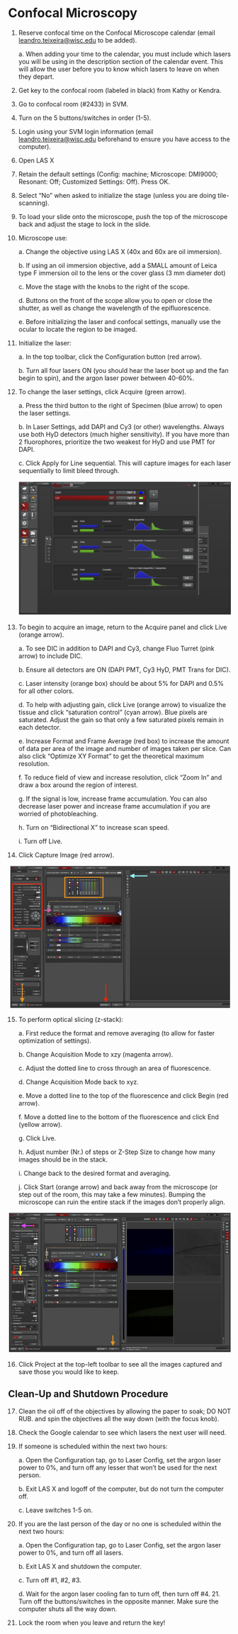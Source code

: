 # Confocal Microscopy

1. Reserve confocal time on the Confocal Microscope calendar (email leandro.teixeira@wisc.edu to be added).

    a. When adding your time to the calendar, you must include which lasers you will be using in the description section of the calendar event. This will allow the user before you to know which lasers to leave on when they depart.

2. Get key to the confocal room (labeled in black) from Kathy or Kendra.

3. Go to confocal room (#2433) in SVM.

4. Turn on the 5 buttons/switches in order (1-5).

5. Login using your SVM login information (email
leandro.teixeira@wisc.edu beforehand to ensure you have access to
the computer).

6. Open LAS X

7. Retain the default settings (Config: machine; Microscope: DMI9000;
Resonant: Off; Customized Settings: Off). Press OK.

8. Select “No” when asked to initialize the stage (unless you are doing
tile-scanning).

9. To load your slide onto the microscope, push the top of the microscope
back and adjust the stage to lock in the slide.

10. Microscope use:

    a. Change the objective using LAS X (40x and 60x are oil immersion).

    b. If using an oil immersion objective, add a SMALL amount of Leica type F immersion oil to the lens or the cover glass (3 mm diameter dot)

    c. Move the stage with the knobs to the right of the scope.

    d. Buttons on the front of the scope allow you to open or close the
shutter, as well as change the wavelength of the epifluorescence.

    e. Before initializing the laser and confocal settings, manually use the
ocular to locate the region to be imaged.

11. Initialize the laser:

    a. In the top toolbar, click the Configuration button (red arrow).

    b. Turn all four lasers ON (you should hear the laser boot up and the
fan begin to spin), and the argon laser power between 40-60%.

12. To change the laser settings, click Acquire (green arrow).

    a. Press the third button to the right of Specimen (blue arrow) to open the laser settings.

    b. In Laser Settings, add DAPI and Cy3 (or other) wavelengths. Always use both HyD detectors (much higher sensitivity). If you have more than 2 fluorophores, prioritize the two weakest for HyD and use PMT for DAPI.

    c. Click Apply for Line sequential. This will capture images for each laser sequentially to limit bleed through.

    ![Image](img/1_Lasers.PNG)

13. To begin to acquire an image, return to the Acquire panel and click Live (orange arrow).

    a. To see DIC in addition to DAPI and Cy3, change Fluo Turret (pink arrow) to include DIC.

    b. Ensure all detectors are ON (DAPI PMT, Cy3 HyD, PMT Trans for DIC).

    c. Laser intensity (orange box) should be about 5% for DAPI and 0.5% for all other colors.

    d. To help with adjusting gain, click Live (orange arrow) to visualize the tissue and click “saturation control” (cyan arrow). Blue pixels are saturated. Adjust the gain so that only a few saturated pixels remain in each detector.

    e. Increase Format and Frame Average (red box) to increase the amount of data per area of the image and number of images taken per slice. Can also click “Optimize XY Format” to get the theoretical maximum resolution.

    f. To reduce field of view and increase resolution, click “Zoom In” and draw a box around the region of interest.

    g. If the signal is low, increase frame accumulation. You can also decrease laser power and increase frame accumulation if you are worried of photobleaching.

    h. Turn on “Bidirectional X” to increase scan speed.

    i. Turn off Live.

14. Click Capture Image (red arrow).

![Image](img/2_Aquire.PNG)

15. To perform optical slicing (z-stack):

    a. First reduce the format and remove averaging (to allow for faster
optimization of settings).

    b. Change Acquisition Mode to xzy (magenta arrow).

    c. Adjust the dotted line to cross through an area of fluorescence.

    d. Change Acquisition Mode back to xyz.

    e. Move a dotted line to the top of the fluorescence and click Begin
(red arrow).

    f. Move a dotted line to the bottom of the fluorescence and click End
(yellow arrow).

    g. Click Live.

    h. Adjust number (Nr.) of steps or Z-Step Size to change how many images should be in the stack.

    i. Change back to the desired format and averaging.

    j. Click Start (orange arrow) and back away from the microscope (or
step out of the room, this may take a few minutes). Bumping the microscope can ruin the entire stack if the images don’t properly align.

![Image](img/3_ZStack.PNG)

16. Click Project at the top-left toolbar to see all the images captured and save those you would like to keep.

## Clean-Up and Shutdown Procedure

17. Clean the oil off of the objectives by allowing the paper to soak; DO NOT RUB. and spin the objectives all the way down (with the focus knob).

18. Check the Google calendar to see which lasers the next user will need.

19. If someone is scheduled within the next two hours:

    a. Open the Configuration tap, go to Laser Config, set the argon laser
power to 0%, and turn off any lesser that won’t be used for the next
person.

    b. Exit LAS X and logoff of the computer, but do not turn the computer
off.

    c. Leave switches 1-5 on.

20. If you are the last person of the day or no one is scheduled within the next two hours:

    a. Open the Configuration tap, go to Laser Config, set the argon laser power to 0%, and turn off all lasers.

    b. Exit LAS X and shutdown the computer.

    c. Turn off #1, #2, #3.

    d. Wait for the argon laser cooling fan to turn off, then turn off #4. 21. Turn off the buttons/switches in the opposite manner. Make sure the computer shuts all the way down.

22. Lock the room when you leave and return the key!
